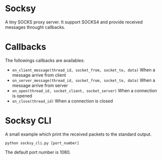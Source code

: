 # Socksy

A tiny SOCKS proxy server. It support SOCKS4 and provide received messages throught callbacks.

# Callbacks

The followings callbacks are availables:

 - `on_client_message(thread_id, socket_from, socket_to, data)` When a message arrive from client
 - `on_server_message(thread_id, socket_from, socket_to, data)` When a message arrive from server
 - `on_open(thread_id, socket_client, socket_server)` When a connection is opened
 - `on_close(thread_id)` When a connection is closed

# Socksy CLI

A small example which print the received packets to the standard output.

```
python socksy_cli.py [port_number]
```

The default port number is 1080.
